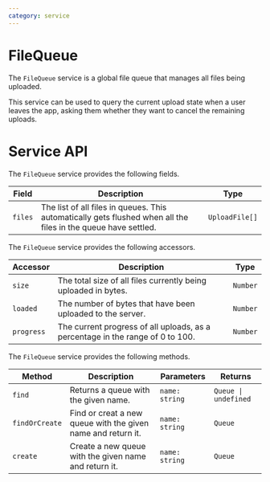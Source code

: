```yaml
---
category: service
---
```


# FileQueue

The `FileQueue` service is a global file queue that manages all files being uploaded.

This service can be used to query the current upload state when a user leaves the app, asking them whether they want to cancel the remaining uploads.

# Service API

The `FileQueue` service provides the following fields.

| Field   | Description                                                                                                    | Type           |
| ------- | -------------------------------------------------------------------------------------------------------------- | -------------- |
| `files` | The list of all files in queues. This automatically gets flushed when all the files in the queue have settled. | `UploadFile[]` |

The `FileQueue` service provides the following accessors.

| Accessor   | Description                                                                    | Type     |
| ---------- | ------------------------------------------------------------------------------ | -------- |
| `size`     | The total size of all files currently being uploaded in bytes.                 | `Number` |
| `loaded`   | The number of bytes that have been uploaded to the server.                     | `Number` |
| `progress` | The current progress of all uploads, as a percentage in the range of 0 to 100. | `Number` |

The `FileQueue` service provides the following methods.

| Method         | Description                                                  | Parameters     | Returns              |
| -------------- | ------------------------------------------------------------ | -------------- | -------------------- |
| `find`         | Returns a queue with the given name.                         | `name: string` | `Queue \| undefined` |
| `findOrCreate` | Find or creat a new queue with the given name and return it. | `name: string` | `Queue`              |
| `create`       | Create a new queue with the given name and return it.        | `name: string` | `Queue` |

